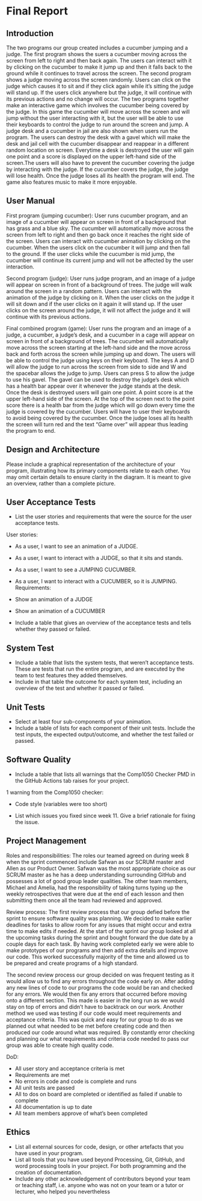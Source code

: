 # Final Report 

## Introduction

The two programs our group created includes a cucumber jumping and a judge. The first program shows the suers a cucumber moving across the screen from left to right and then back again. The users can interact with it by clicking on the cucumber to make it jump up and then it falls back to the ground while it continues to travel across the screen. The second program shows a judge moving across the screen randomly. Users can click on the judge which causes it to sit and if they click again while it’s sitting the judge will stand up. If the users click anywhere but the judge, it will continue with its previous actions and no change will occur. The two programs together make an interactive game which involves the cucumber being covered by the judge. In this game the cucumber will move across the screen and will jump without the user interacting with it, but the user will be able to use their keyboards to control the judge to run around the screen and jump. A judge desk and a cucumber in jail are also shown when users run the program. The users can destroy the desk with a gavel which will make the desk and jail cell with the cucumber disappear and reappear in a different random location on screen. Everytime a desk is destroyed the user will gain one point and a score is displayed on the upper left-hand side of the screen.The users will also have to prevent the cucumber covering the judge by interacting with the judge. If the cucumber covers the judge, the judge will lose health. Once the judge loses all its health the program will end. The game also features music to make it more enjoyable. 

## User Manual

First program (jumping cucumber):
User runs cucumber program, and an image of a cucumber will appear on screen in front of a background that has grass and a blue sky. The cucumber will automatically move across the screen from left to right and then go back once it reaches the right side of the screen. Users can interact with cucumber animation by clicking on the cucumber. When the users click on the cucumber it will jump and then fall to the ground. If the user clicks while the cucumber is mid jump, the cucumber will continue its current jump and will not be affected by the user interaction.

Second program (judge):
User runs judge program, and an image of a judge will appear on screen in front of a background of trees. The judge will walk around the screen in a random pattern. Users can interact with the animation of the judge by clicking on it. When the user clicks on the judge it will sit down and if the user clicks on it again it will stand up. If the user clicks on the screen around the judge, it will not affect the judge and it will continue with its previous actions.

Final combined program (game):
User runs the program and an image of a judge, a cucumber, a judge’s desk, and a cucumber in a cage will appear on screen in front of a background of trees. The cucumber will automatically move across the screen starting at the left-hand side and the move across back and forth across the screen while jumping up and down. The users will be able to control the judge using keys on their keyboard. The keys A and D will allow the judge to run across the screen from side to side and W and the spacebar allows the judge to jump. Users can press S to allow the judge to use his gavel. The gavel can be used to destroy the judge’s desk which has a health bar appear over it whenever the judge stands at the desk. Once the desk is destroyed users will gain one point. A point score is at the upper left-hand side of the screen. At the top of the screen next to the point score there is a health bar from the judge which will go down every time the judge is covered by the cucumber. Users will have to user their keyboards to avoid being covered by the cucumber. Once the judge loses all its health the screen will turn red and the text “Game over” will appear thus leading the program to end. 

## Design and Architecture
Please include a graphical representation of the architecture of your program, illustrating how its primary components relate to each other. You may omit certain details to ensure clarity in the diagram. It is meant to give an overview, rather than a complete picture.

## User Acceptance Tests
- List the user stories and requirements that were the source for the user acceptance tests.

User stories:
-	As a user, I want to see an animation of a JUDGE.
-	As a user, I want to interact with a JUDGE, so that it sits and stands.
-	As a user, I want to see a JUMPING CUCUMBER.
-	As a user, I want to interact with a CUCUMBER, so it is JUMPING.
Requirements:
-	Show an animation of a JUDGE 
-	Show an animation of a CUCUMBER 

- Include a table that gives an overview of the acceptance tests
and tells whether they passed or failed.

## System Test
- Include a table that lists the system tests, that weren’t acceptance tests. These are tests that run the entire program, and are
executed by the team to test features they added themselves.
- Include in that table the outcome for each system test, including
an overview of the test and whether it passed or failed.


## Unit Tests
- Select at least four sub-components of your animation.
- Include a table of lists for each component of their unit tests. Include the test inputs, the expected output/outcome, and whether
the test failed or passed.

## Software Quality
- Include a table that lists all warnings that the Comp1050 Checker
PMD in the GitHub Actions tab raises for your project.

1 warning from the Comp1050 checker:
- Code style (variables were too short)

- List which issues you fixed since week 11. Give a brief rationale
for fixing the issue.

## Project Management

Roles and responsibilities:
The roles our teamed agreed on during week 8 when the sprint commenced include Safwan as our SCRUM master and Allen as our Product Owner. Safwan was the most appropriate choice as our SCRUM master as he has a deep understanding surrounding GitHub and possesses a lot of good group leader qualities. The other team members, Michael and Amelia, had the responsibility of taking turns typing up the weekly retrospectives that were due at the end of each lesson and then submitting them once all the team had reviewed and approved.

Review process:
The first review process that our group defied before the sprint to ensure software quality was planning. We decided to make earlier deadlines for tasks to allow room for any issues that might occur and extra time to make edits if needed. At the start of the sprint our group looked at all the upcoming tasks during the sprint and bought forward the due date by a couple days for each task. By having work completed early we were able to make prototypes of our programs and then add extra details and improve our code. This worked successfully majority of the time and allowed us to be prepared and create programs of a high standard. 

The second review process our group decided on was frequent testing as it would allow us to find any errors throughout the code early on. After adding any new lines of code to our programs the code would be ran and checked for any errors. We would then fix any errors that occurred before moving onto a different section. This made is easier in the long run as we would stay on top of errors and didn’t have to backtrack on our work. Another method we used was testing if our code would meet requirements and acceptance criteria. This was quick and easy for our group to do as we planned out what needed to be met before creating code and then produced our code around what was required. By constantly error checking and planning our what requirements and criteria code needed to pass our group was able to create high quality code. 

DoD:
-	All user story and acceptance criteria is met 
-	Requirements are met
-	No errors in code and code is complete and runs
-	All unit tests are passed 
-	All to dos on board are completed or identified as failed if unable to complete 
-	All documentation is up to date
-	All team members approve of what’s been completed


## Ethics
- List all external sources for code, design, or other artefacts that
you have used in your program.
- List all tools that you have used beyond Processing, Git, GitHub,
and word processing tools in your project. For both programming and the creation of documentation.
- Include any other acknowledgement of contributors beyond
your team or teaching staff, i.e. anyone who was not on your
team or a tutor or lecturer, who helped you nevertheless